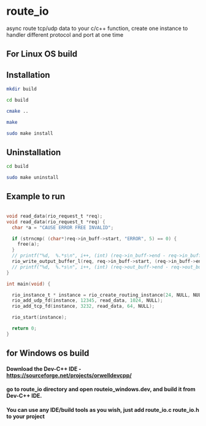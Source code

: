 # route_io
async route tcp/udp data to your c/c++ function, create one instance to handler different protocol and port at one time


## For Linux OS build

## Installation

```bash
mkdir build

cd build

cmake ..

make

sudo make install

```



## Uninstallation

```bash
cd build

sudo make uninstall

```


## Example to run
```c

void read_data(rio_request_t *req);
void read_data(rio_request_t *req) {
  char *a = "CAUSE ERROR FREE INVALID";

  if (strncmp( (char*)req->in_buff->start, "ERROR", 5) == 0) {
    free(a);
  }
  // printf("%d,  %.*s\n", i++, (int) (req->in_buff->end - req->in_buff->start), req->in_buff->start);
  rio_write_output_buffer_l(req, req->in_buff->start, (req->in_buff->end - req->in_buff->start));
  // printf("%d,  %.*s\n", i++, (int) (req->out_buff->end - req->out_buff->start), req->out_buff->start);
}

int main(void) {

  rio_instance_t * instance = rio_create_routing_instance(24, NULL, NULL);
  rio_add_udp_fd(instance, 12345, read_data, 1024, NULL);
  rio_add_tcp_fd(instance, 3232, read_data, 64, NULL);

  rio_start(instance);

  return 0;
}

```


## for Windows os build

#### Download the Dev-C++ IDE - https://sourceforge.net/projects/orwelldevcpp/

#### go to route_io directory and open routeio_windows.dev, and build it from Dev-C++ IDE.

#### You can use any IDE/build tools as you wish, just add route_io.c route_io.h to your project




